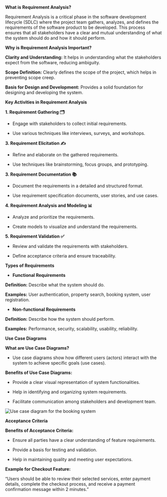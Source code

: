 **What is Requirement Analysis?**

Requirement Analysis is a critical phase in the software development lifecycle (SDLC) where the project team gathers, analyzes, and defines the requirements of the software product to be developed. This process ensures that all stakeholders have a clear and mutual understanding of what the system should do and how it should perform.

**Why is Requirement Analysis Important?**

**Clarity and Understanding:** It helps in understanding what the stakeholders expect from the software, reducing ambiguity.

**Scope Definition:** Clearly defines the scope of the project, which helps in preventing scope creep.

**Basis for Design and Development:** Provides a solid foundation for designing and developing the system.

**Key Activities in Requirement Analysis**

**1. Requirement Gathering 🗂️**
   
- Engage with stakeholders to collect initial requirements.

- Use various techniques like interviews, surveys, and workshops.

**3. Requirement Elicitation ✍️**
   
- Refine and elaborate on the gathered requirements.
  
- Use techniques like brainstorming, focus groups, and prototyping.
  
**3. Requirement Documentation 📚**
   
- Document the requirements in a detailed and structured format.
  
- Use requirement specification documents, user stories, and use cases.
  
**4. Requirement Analysis and Modeling 📊**
   
- Analyze and prioritize the requirements.
  
- Create models to visualize and understand the requirements.
  
**5. Requirement Validation ✅**
   
- Review and validate the requirements with stakeholders.
  
- Define acceptance criteria and ensure traceability.

**Types of Requirements**

- **Functional Requirements**

**Definition:** Describe what the system should do.

**Examples:** User authentication, property search, booking system, user registration.

- **Non-functional Requirements**
  
**Definition:** Describe how the system should perform.

**Examples:** Performance, security, scalability, usability, reliability.

**Use Case Diagrams**
  
**What are Use Case Diagrams?**

- Use case diagrams show how different users (actors) interact with the system to achieve specific goals (use cases).
  
**Benefits of Use Case Diagrams:**

- Provide a clear visual representation of system functionalities.

- Help in identifying and organizing system requirements.

- Facilitate communication among stakeholders and development team.

![**Use case diagram for the booking system**](alx-booking-uc.jng)


**Acceptance Criteria**

**Benefits of Acceptance Criteria:**

- Ensure all parties have a clear understanding of feature requirements.

- Provide a basis for testing and validation.

- Help in maintaining quality and meeting user expectations.

**Example for Checkout Feature:**

“Users should be able to review their selected services, enter payment details, complete the checkout process, and receive a payment confirmation message within 2 minutes.”
